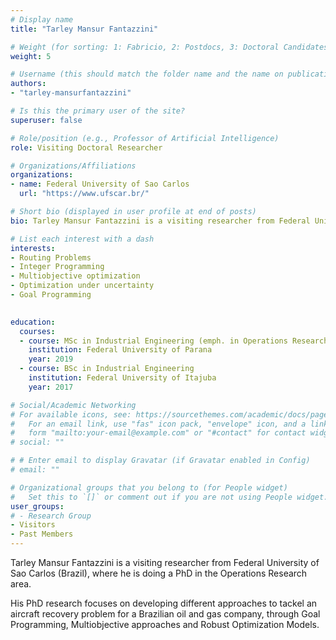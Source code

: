 ```yaml
---
# Display name
title: "Tarley Mansur Fantazzini"

# Weight (for sorting: 1: Fabricio, 2: Postdocs, 3: Doctoral Candidates, 4: Research Assistants, 5: Visitors)
weight: 5

# Username (this should match the folder name and the name on publications)
authors:
- "tarley-mansurfantazzini"

# Is this the primary user of the site?
superuser: false

# Role/position (e.g., Professor of Artificial Intelligence)
role: Visiting Doctoral Researcher

# Organizations/Affiliations
organizations:
- name: Federal University of Sao Carlos
  url: "https://www.ufscar.br/"

# Short bio (displayed in user profile at end of posts)
bio: Tarley Mansur Fantazzini is a visiting researcher from Federal University of Sao Carlos (Brazil), where he is doing a PhD in the field of Operations Research.

# List each interest with a dash
interests:
- Routing Problems
- Integer Programming
- Multiobjective optimization 
- Optimization under uncertainty 
- Goal Programming
 

education:
  courses:
  - course: MSc in Industrial Engineering (emph. in Operations Research)
    institution: Federal University of Parana
    year: 2019
  - course: BSc in Industrial Engineering
    institution: Federal University of Itajuba
    year: 2017

# Social/Academic Networking
# For available icons, see: https://sourcethemes.com/academic/docs/page-builder/#icons
#   For an email link, use "fas" icon pack, "envelope" icon, and a link in the
#   form "mailto:your-email@example.com" or "#contact" for contact widget.
# social: ""

# # Enter email to display Gravatar (if Gravatar enabled in Config)
# email: ""

# Organizational groups that you belong to (for People widget)
#   Set this to `[]` or comment out if you are not using People widget.
user_groups:
# - Research Group
- Visitors
- Past Members
---
```


Tarley Mansur Fantazzini is a visiting researcher from Federal University of Sao Carlos (Brazil), where he is doing a PhD in the Operations Research area.

His PhD research focuses on developing different approaches to tackel an aircraft recovery problem for a Brazilian oil and gas company, through Goal Programming, Multiobjective approaches and Robust Optimization Models. 